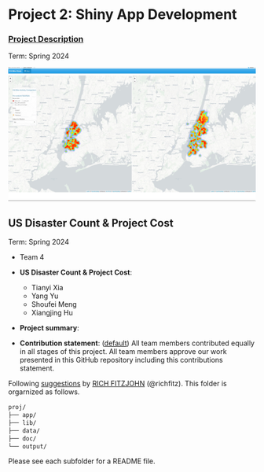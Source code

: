 # Project 2: Shiny App Development

### [Project Description](doc/project2_desc.md)

Term: Spring 2024

![screenshot](doc/figs/map.jpg)

## US Disaster Count & Project Cost
Term: Spring 2024

+ Team 4
+ **US Disaster Count & Project Cost**:
	+ Tianyi Xia
	+ Yang Yu
	+ Shoufei Meng
	+ Xiangjing Hu

+ **Project summary**: 

+ **Contribution statement**: ([default](doc/a_note_on_contributions.md)) All team members contributed equally in all stages of this project. All team members approve our work presented in this GitHub repository including this contributions statement. 

Following [suggestions](http://nicercode.github.io/blog/2013-04-05-projects/) by [RICH FITZJOHN](http://nicercode.github.io/about/#Team) (@richfitz). This folder is orgarnized as follows.

```
proj/
├── app/
├── lib/
├── data/
├── doc/
└── output/
```

Please see each subfolder for a README file.

